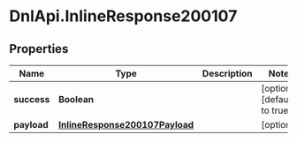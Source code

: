 # DnlApi.InlineResponse200107

## Properties
Name | Type | Description | Notes
------------ | ------------- | ------------- | -------------
**success** | **Boolean** |  | [optional] [default to true]
**payload** | [**InlineResponse200107Payload**](InlineResponse200107Payload.md) |  | [optional] 


